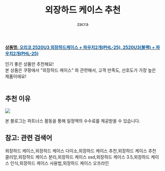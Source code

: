 ﻿---
layout: post
title:  "외장하드 케이스 추천"
author: zacra
categories: [ 아이템 ]
tags: [외장하드 케이스,외장하드 케이스 다이소,외장하드 케이스 추천,외장하드 케이스 추천 클리앙,외장하드 케이스 분리,외장하드 케이스 ssd,외장하드 케이스 3.5,외장하드 케이스 인식,외장하드 케이스 사용법,외장하드 케이스 오프라인]
image: https://static.coupangcdn.com/image/vendor_inventory/afc0/10d4fdd03f69aee2b1050d2ca9a6a93809a9435062a729eb86f24138129e.jpg 
description: "쿠팡에서 외장하드 케이스 관련 상품으로 가장 고객 선호도가 높은 제품 중 하나입니다."
rating: 4.5
---

<a href="https://link.coupang.com/re/AFFSDP?lptag=AF8407795&pageKey=4563553103&itemId=5562853776&vendorItemId=72862240488&traceid=V0-153-8b1b66b18f255ed3"><b>상품명: <font color='#01579B'>오리코 2520U3 외장하드케이스 + 파우치2개(PHL-25), 2520U3(블랙) + 파우치2개(PHL-25)</font></b></a>

인기 좋은 상품만 추천해요!<br/>
본 상품은 쿠팡에서 "외장하드 케이스" 와 관련해서, 고객 만족도, 선호도가 가장 높은 제품이에요!<br/><br/>


## 추천 이유 

<a href="https://link.coupang.com/re/AFFSDP?lptag=AF8407795&pageKey=4563553103&itemId=5562853776&vendorItemId=72862240488&traceid=V0-153-8b1b66b18f255ed3"><img src="https://thumbnail7.coupangcdn.com/thumbnails/remote/q89/image/vendor_inventory/4f55/af876d089b12a89b6f8a12f34e631ad38458b4a312ecd4f28fe769437d9f.jpg"></a> 

본 블로그는 파트너스 활동을 통해 일정액의 수수료를 제공받을 수 있습니다.

## 참고: 관련 검색어    
외장하드 케이스,외장하드 케이스 다이소,외장하드 케이스 추천,외장하드 케이스 추천 클리앙,외장하드 케이스 분리,외장하드 케이스 ssd,외장하드 케이스 3.5,외장하드 케이스 인식,외장하드 케이스 사용법,외장하드 케이스 오프라인